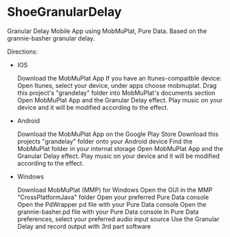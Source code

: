 # ShoeGranularDelay
Granular Delay Mobile App using MobMuPlat, Pure Data. Based on the grannie-basher granular delay. 

Directions:

- IOS

	Download the MobMuPlat App
	If you have an Itunes-compaitble device:
		Open Itunes, select your device, under apps choose mobmuplat. 
		Drag this project's "grandelay" folder into MobMuPlat's documents section
		Open MobMuPlat App and the Granular Delay effect.
		Play music on your device and it will be modified according to the effect.  

- Android

	Download the MobMuPlat App on the Google Play Store
	Download this projects "grandelay" folder onto your Android device
	Find the MobMuPlat folder in your internal storage
	Open MobMuPlat App and the Granular Delay effect.
	Play music on your device and it will be modified according to the effect.  	

- Windows 

	Download MobMuPlat (MMP) for Windows
	Open the GUI in the MMP "CrossPlatformJava" folder
	Open your preferred Pure Data console
	Open the PdWrapper pd file with your Pure Data console
	Open the grannie-basher.pd file with your Pure Data console
	In Pure Data preferences, select your preferred audio input source 
	Use the Granular Delay and record output with 3rd part software  
